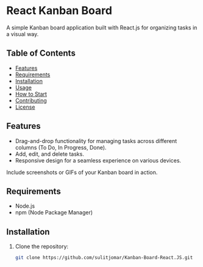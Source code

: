 # React Kanban Board

A simple Kanban board application built with React.js for organizing tasks in a visual way.

## Table of Contents

- [Features](#features)
- [Requirements](#requirements)
- [Installation](#installation)
- [Usage](#usage)
- [How to Start](#how-to-start)
- [Contributing](#contributing)
- [License](#license)

## Features

- Drag-and-drop functionality for managing tasks across different columns (To Do, In Progress, Done).
- Add, edit, and delete tasks.
- Responsive design for a seamless experience on various devices.

Include screenshots or GIFs of your Kanban board in action.

## Requirements

- Node.js
- npm (Node Package Manager)

## Installation

1. Clone the repository:

   ```bash
   git clone https://github.com/sulitjomar/Kanban-Board-React.JS.git
